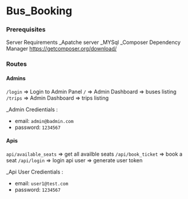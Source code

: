 # Bus_Booking


### Prerequisites
Server Requirements
_Apatche server
_MYSql
_Composer Dependency Manager https://getcomposer.org/download/

### Routes

#### Admins
`/login` => Login to Admin Panel
`/` => Admin Dashboard => buses listing 
`/trips` => Admin Dashboard => trips listing 

_Admin Credientials :
- email: `admin@badmin.com`
- password: `1234567` 


#### Apis
`api/available_seats` => get all availble seats
`/api/book_ticket` => book a seat
`/api/login` => login api user => generate user token

_Api User  Credientials :
- email: `user1@test.com`
- password: `1234567` 

